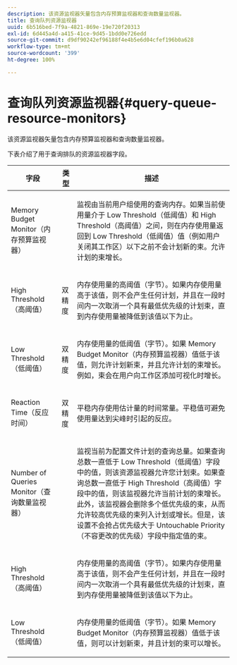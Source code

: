 ```yaml
---
description: 该资源监视器矢量包含内存预算监视器和查询数量监视器。
title: 查询队列资源监视器
uuid: 6b516bed-7f9a-4821-869e-19e720f20313
exl-id: 6d445a4d-a415-41ce-9d45-1bdd0e726edd
source-git-commit: d9df90242ef96188f4e4b5e6d04cfef196b0a628
workflow-type: tm+mt
source-wordcount: '399'
ht-degree: 100%

---
```


# 查询队列资源监视器{#query-queue-resource-monitors}

该资源监视器矢量包含内存预算监视器和查询数量监视器。

下表介绍了用于查询排队的资源监视器字段。

<table id="table_9991EED2647A460FACA2DC80D4973A8E"> 
 <thead> 
  <tr> 
   <th colname="col1" class="entry"> 字段 </th> 
   <th colname="col2" class="entry"> 类型 </th> 
   <th colname="col3" class="entry"> 描述 </th> 
  </tr> 
 </thead>
 <tbody> 
  <tr> 
   <td colname="col1"> <p>Memory Budget Monitor（内存预算监视器） </p> </td> 
   <td colname="col2"> </td> 
   <td colname="col3"> <p>监视由当前用户组使用的查询内存。如果当前使用量介于 Low Threshold（低阈值）和 High Threshold（高阈值）之间，则在内存使用量返回到 Low Threshold（低阈值）值（例如用户关闭其工作区）以下之前不会计划新的束。允许计划的束增长。 </p> </td> 
  </tr> 
  <tr> 
   <td colname="col1"> <p>High Threshold（高阈值） </p> </td> 
   <td colname="col2"> <p>双精度 </p> </td> 
   <td colname="col3"> <p>内存使用量的高阈值（字节）。如果内存使用量高于该值，则不会产生任何计划，并且在一段时间内一次取消一个具有最低优先级的计划束，直到内存使用量被降低到该值以下为止。 </p> </td> 
  </tr> 
  <tr> 
   <td colname="col1"> <p>Low Threshold（低阈值） </p> </td> 
   <td colname="col2"> <p>双精度 </p> </td> 
   <td colname="col3"> <p>内存使用量的低阈值（字节）。如果 <span class="wintitle">Memory Budget Monitor</span>（内存预算监视器）值低于该值，则允许计划新束，并且允许计划的束增长。例如，束会在用户向工作区添加可视化时增长。 </p> </td> 
  </tr> 
  <tr> 
   <td colname="col1"> <p>Reaction Time（反应时间） </p> </td> 
   <td colname="col2"> <p>双精度 </p> </td> 
   <td colname="col3"> <p>平稳内存使用估计量的时间常量。平稳值可避免使用量达到尖峰时引起的反应。 </p> </td> 
  </tr> 
  <tr> 
   <td colname="col1"> <p>Number of Queries Monitor（查询数量监视器） </p> </td> 
   <td colname="col2"> </td> 
   <td colname="col3"> <p>监视当前为配置文件计划的查询总量。如果查询总数一直低于 Low Threshold（低阈值）字段中的值，则该资源监视器允许您计划束。如果查询总数一直低于 High Threshold（高阈值）字段中的值，则该监视器允许当前计划的束增长。此外，该监视器会删除多个低优先级的束，从而允许较高优先级的束列入计划或增长。但是，该设置不会抢占优先级大于 Untouchable Priority（不容更改的优先级）字段中指定值的束。 </p> </td> 
  </tr> 
  <tr> 
   <td colname="col1"> <p>High Threshold（高阈值） </p> </td> 
   <td colname="col2"> </td> 
   <td colname="col3"> <p>内存使用量的高阈值（字节）。如果内存使用量高于该值，则不会产生任何计划，并且在一段时间内一次取消一个具有最低优先级的计划束，直到内存使用量被降低到该值以下为止。 </p> </td> 
  </tr> 
  <tr> 
   <td colname="col1"> <p>Low Threshold（低阈值） </p> </td> 
   <td colname="col2"> </td> 
   <td colname="col3"> <p>内存使用量的低阈值（字节）。如果 <span class="wintitle">Memory Budget Monitor</span>（内存预算监视器）值低于该值，则可以计划新束，并且计划的束可以增长。 </p> </td> 
  </tr> 
 </tbody> 
</table>
